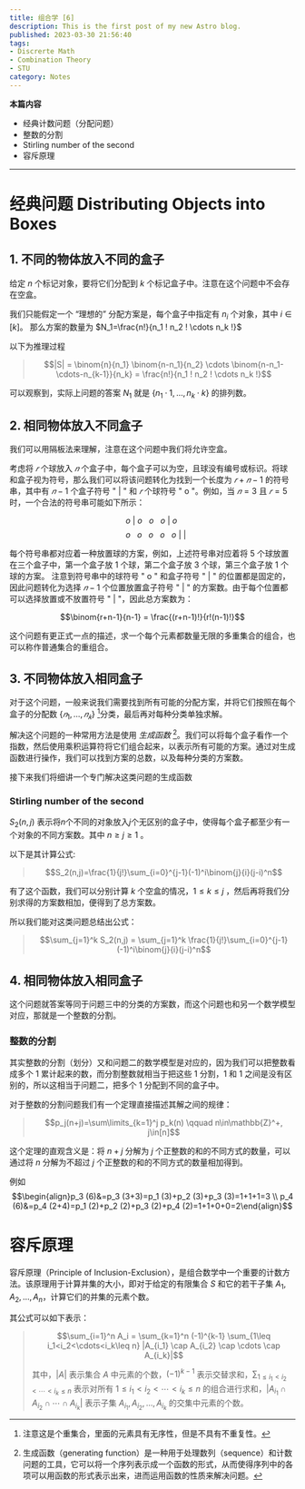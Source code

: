 ```yaml
---
title: 组合学 [6]
description: This is the first post of my new Astro blog.
published: 2023-03-30 21:56:40
tags:
- Discrerte Math
- Combination Theory
- STU
category: Notes
---
```

**本篇内容**
- 经典计数问题（分配问题）
- 整数的分割
- Stirling number of the second
- 容斥原理


<!--more-->

---

# 经典问题 Distributing Objects into Boxes

## 1. 不同的物体放入不同的盒子
给定 $n$ 个标记对象，要将它们分配到 $k$ 个标记盒子中。注意在这个问题中不会存在空盒。

我们只能假定一个 “理想的” 分配方案是，每个盒子中指定有 $n_i$ 个对象，其中 $i\in [k]$。
那么方案的数量为 $N_1=\frac{n!}{n_1 ! n_2 ! \cdots n_k !}$ 

以下为推理过程
>$$|S| = \binom{n}{n_1} \binom{n-n_1}{n_2} \cdots \binom{n-n_1-\cdots-n_{k-1}}{n_k} = \frac{n!}{n_1 ! n_2 ! \cdots n_k !}$$

可以观察到，实际上问题的答案 $N_1$ 就是 $\{n_1 \cdot 1,\ldots,n_k \cdot k\}$ 的排列数。

## 2. 相同物体放入不同盒子

我们可以用隔板法来理解，注意在这个问题中我们将允许空盒。

考虑将 $𝑟$ 个球放入 $𝑛$ 个盒子中，每个盒子可以为空，且球没有编号或标识。将球和盒子视为符号，那么我们可以将该问题转化为找到一个长度为 $𝑟+𝑛−1$ 的符号串，其中有 $𝑛−1$ 个盒子符号 " | " 和 $𝑟$ 个球符号 " o "。例如，当 $𝑛=3$ 且 $𝑟=5$ 时，一个合法的符号串可能如下所示：

$$o\ |\ o\ \ \ o\ \ \ o\ |\ o\ $$
$$\ \ \ \ o\ \ \ o\ \ \ o\ \ \ o\ \ \ o\ | \ |\ $$

每个符号串都对应着一种放置球的方案，例如，上述符号串对应着将 $5$ 个球放置在三个盒子中，第一个盒子放 $1$ 个球，第二个盒子放 $3$ 个球，第三个盒子放 $1$ 个球的方案。 注意到符号串中的球符号 " o " 和盒子符号 " | " 的位置都是固定的，因此问题转化为选择 $𝑛−1$ 个位置放置盒子符号 " | " 的方案数。由于每个位置都可以选择放置或不放置符号 " | "，因此总方案数为：

$$\binom{r+n-1}{n-1} = \frac{(r+n-1)!}{r!(n-1)!}$$


这个问题有更正式一点的描述，求一个每个元素都数量无限的多重集合的组合，也可以称作普通集合的重组合。

## 3. 不同物体放入相同盒子
对于这个问题，一般来说我们需要找到所有可能的分配方案，并将它们按照在每个盒子的分配数 $\{𝑛_1,…,𝑛_𝑘\}$ [^2]分类，最后再对每种分类单独求解。

解决这个问题的一种常用方法是使用 *生成函数* [^1]。我们可以将每个盒子看作一个指数，然后使用乘积运算符将它们组合起来，以表示所有可能的方案。通过对生成函数进行操作，我们可以找到方案的总数，以及每种分类的方案数。

接下来我们将细讲一个专门解决这类问题的生成函数

### Stirling number of the second
 $S_2(n,j)$ 表示将$n$个不同的对象放入$j$个无区别的盒子中，使得每个盒子都至少有一个对象的不同方案数。其中 $n\geq j\geq 1$ 。
 
以下是其计算公式:

>$$S_2(n,j)=\frac{1}{j!}\sum_{i=0}^{j-1}(-1)^i\binom{j}{i}(j-i)^n$$

有了这个函数，我们可以分别计算 $k$ 个空盒的情况，$1\leq k\leq j$ ，然后再将我们分别求得的方案数相加，便得到了总方案数。

所以我们能对这类问题总结出公式：

>$$\sum_{j=1}^k S_2(n,j) = \sum_{j=1}^k \frac{1}{j!}\sum_{i=0}^{j-1}(-1)^i\binom{j}{i}(j-i)^n$$


[^1]: 生成函数（generating function）是一种用于处理数列（sequence）和计数问题的工具，它可以将一个序列表示成一个函数的形式，从而使得序列中的各项可以用函数的形式表示出来，进而运用函数的性质来解决问题。

[^2]: 注意这是个重集合，里面的元素具有无序性，但是不具有不重复性。

## 4. 相同物体放入相同盒子
这个问题就答案等同于问题三中的分类的方案数，而这个问题也和另一个数学模型对应，那就是一个整数的分割。

### 整数的分割
其实整数的分割（划分）又和问题二的数学模型是对应的，因为我们可以把整数看成多个 $1$ 累计起来的数，而分割整数就相当于把这些 $1$ 分割，$1$ 和 $1$ 之间是没有区别的，所以这相当于问题二，把多个 $1$ 分配到不同的盒子中。

对于整数的分割问题我们有一个定理直接描述其解之间的规律：
>$$p_j(n+j)=\sum\limits_{k=1}^j p_k(n) \qquad  n\in\mathbb{Z}^+, j\in[n]$$

这个定理的直观含义是：将 $n+j$ 分解为 $j$ 个正整数的和的不同方式的数量，可以通过将 $n$ 分解为不超过 $j$ 个正整数的和的不同方式的数量相加得到。

例如
$$\begin{align}p_3 (6)&=p_3 (3+3)=p_1 (3)+p_2 (3)+p_3 (3)=1+1+1=3 \\
p_4 (6)&=p_4 (2+4)=p_1 (2)+p_2 (2)+p_3 (2)+p_4 (2)=1+1+0+0=2\end{align}$$

# 容斥原理

容斥原理（Principle of Inclusion-Exclusion），是组合数学中一个重要的计数方法。该原理用于计算并集的大小，即对于给定的有限集合 $S$ 和它的若干子集 $A_1,A_2,\dots,A_n$，计算它们的并集的元素个数。

其公式可以如下表示：

>$$\sum_{i=1}^n A_i = \sum_{k=1}^n (-1)^{k-1} \sum_{1\leq i_1<i_2<\cdots<i_k\leq n} |A_{i_1} \cap A_{i_2} \cap \cdots \cap A_{i_k}|$$
>
>其中，$|A|$ 表示集合 $A$ 中元素的个数，$(-1)^{k-1}$ 表示交替求和，$\sum_{1\leq i_1<i_2<\cdots<i_k\leq n}$ 表示对所有 $1\leq i_1<i_2<\cdots<i_k\leq n$ 的组合进行求和，$\left|A_{i_1}\cap A_{i_2}\cap \cdots \cap A_{i_k}\right|$ 表示子集 $A_{i_1},A_{i_2},\dots,A_{i_k}$ 的交集中元素的个数。
